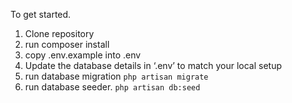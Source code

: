 To get started.

1. Clone repository
2. run composer install
3. copy .env.example into .env
4. Update the database details in ‘.env’ to match your local setup
5. run database migration `php artisan migrate`
6. run database seeder. `php artisan db:seed`
